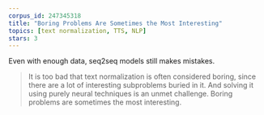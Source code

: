 ```yaml
---
corpus_id: 247345318
title: "Boring Problems Are Sometimes the Most Interesting"
topics: [text normalization, TTS, NLP]
stars: 3
---
```


Even with enough data, seq2seq models still makes mistakes.

> It is too bad that text normalization is often considered boring, since there are a lot of interesting subproblems buried in it. And solving it using purely neural techniques is an unmet challenge. Boring problems are sometimes the most interesting.

